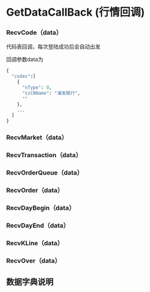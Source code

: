 # GetDataCallBack (行情回调)

### RecvCode（data）

代码表回调，每次登陆成功后会自动出发

回调参数data为

```python
{
  "codes":[
    {
      "nType": 0,
      "szCNName": "浦发银行",
      ""
    },
    ...
  ]
}
```

### RecvMarket（data）

### RecvTransaction（data）

### RecvOrderQueue（data）

### RecvOrder（data）

### RecvDayBegin（data）

### RecvDayEnd（data）

### RecvKLine（data）

### RecvOver（data）



## 数据字典说明

